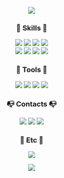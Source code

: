 <p align="center"><img src="https://capsule-render.vercel.app/api?type=waving&color=gradient&height=200&&fontAlignY=40&section=header&text=Fabi Choi&fontSize=60" /></p>
<h3 align="center"> 🥇 Skills 🥇 </h3> 
<p align="center">
  <img src="https://img.shields.io/badge/Python-3766AB?style=flat-square&logo=Python&logoColor=white"/>
  <img src="https://img.shields.io/badge/Django-092E20?style=flat-square&logo=Django&logoColor=white"/>
  <img src="https://img.shields.io/badge/MySQL-4479A1?style=flat-square&logo=MySQL&logoColor=white"/>
  <img src="https://img.shields.io/badge/Docker-2CA5E0?style=flat-square&logo=Docker&logoColor=white"/>
  <br/>
  <img src="https://img.shields.io/badge/Java-ED8B00?style=flat-square&logo=Java&logoColor=white"/>
  <img src="https://img.shields.io/badge/JavaScript-D9BA05?style=flat-square&logo=JavaScript&logoColor=white"/>
  <img src="https://img.shields.io/badge/Spring-6DB33F?style=flat-square&logo=Spring&logoColor=white"/>
  <img src="https://img.shields.io/badge/Oracle-F80000?style=flat-square&logo=Oracle&logoColor=white"/>
</p>
<h3 align="center"> 🎲 Tools 🎲 </h3>
<p align="center">
  <img src="https://img.shields.io/badge/PyCharm-18D68C?style=flat-square&logo=PyCharm&logoColor=white"/>
  <img src="https://img.shields.io/badge/Postman-FF6C37?style=flat-square&logo=Postman&logoColor=white"/>
  <img src="https://img.shields.io/badge/Slack-4A154B?style=flat-square&logo=Slack&logoColor=white"/>  
  <img src="https://img.shields.io/badge/GitHub-181717?style=flat-square&logo=GitHub&logoColor=white"/>  
</p>
<h3 align="center"> 📭 Contacts 📭</h3>
<p align="center">
  <a href="http://fabichoi.tistory.com/" target="_blank"><img src="https://img.shields.io/badge/Blog-00D1B2?style=flat-square&logo=Blogger&Sponsors&logoColor=white"/></a>
  <a href="mailto:fabianus.c@gmail.com" target="_blank"><img src="https://img.shields.io/badge/fabianus.c@gmail.com-EA4335?style=flat-square&logo=Gmail&logoColor=white"/></a>
  <a href="https://www.linkedin.com/in/fabichoi/" target="_blank"><img src="https://img.shields.io/badge/Fabichoi-0A66C2?style=flat-square&logo=Linkedin&logoColor=white"/></a>
</p>
<h3 align="center"> 💬 Etc 💬 </h3>
<p align="center"><img src="http://mazassumnida.wtf/api/v2/generate_badge?boj=fabichoi"/></p>
<p align="center"><img src="https://github-readme-stats.vercel.app/api?username=fabichoi&show_icons=true&bg_color=50,FFD878,FF9937&hide=stars&hide_border=true&&text_color=ffffff&title_color=ffffff&icon_color=ffffff"></p>

